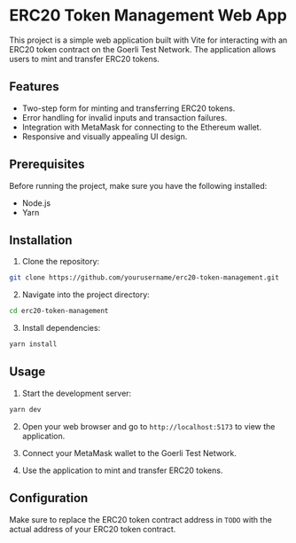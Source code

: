 # ERC20 Token Management Web App

This project is a simple web application built with Vite for interacting with an ERC20 token contract on the Goerli Test Network. The application allows users to mint and transfer ERC20 tokens.

## Features

- Two-step form for minting and transferring ERC20 tokens.
- Error handling for invalid inputs and transaction failures.
- Integration with MetaMask for connecting to the Ethereum wallet.
- Responsive and visually appealing UI design.

## Prerequisites

Before running the project, make sure you have the following installed:

- Node.js
- Yarn

## Installation

1. Clone the repository: 
```bash
git clone https://github.com/yourusername/erc20-token-management.git
```

2. Navigate into the project directory: 
```bash
cd erc20-token-management
```

3. Install dependencies:
```bash
yarn install
```

## Usage

1. Start the development server:
```bash
yarn dev
```

2. Open your web browser and go to `http://localhost:5173` to view the application.

3. Connect your MetaMask wallet to the Goerli Test Network.

4. Use the application to mint and transfer ERC20 tokens.

## Configuration

Make sure to replace the ERC20 token contract address in ```TODO``` with the actual address of your ERC20 token contract.
